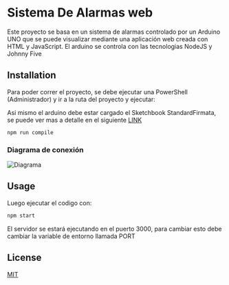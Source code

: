 # Sistema De Alarmas web

Este proyecto se basa en un sistema de alarmas controlado por un Arduino UNO que se puede visualizar mediante una aplicación web creada con HTML y JavaScript. El arduino se controla con las tecnologias NodeJS y Johnny Five

## Installation

Para poder correr el proyecto, se debe ejecutar una PowerShell (Administrador) y ir a la ruta del proyecto y ejecutar:

Asi mismo el arduino debe estar cargado el Sketchbook StandardFirmata, se puede ver mas a detalle en el siguiente [LINK](http://diegorys.es/2019/11/18/primeros-pasos-con-johnny-five-y-arduino/)

```{r, engine='bash', count_lines}
npm run compile
```

### Diagrama de conexión

![Diagrama](https://i.imgur.com/6MvNOKN.jpg)

## Usage

Luego ejecutar el codigo con:

```bash
npm start
```

El servidor se estará ejecutando en el puerto 3000, para cambiar esto debe cambiar la variable de entorno llamada PORT

## License

[MIT](https://choosealicense.com/licenses/mit/)
